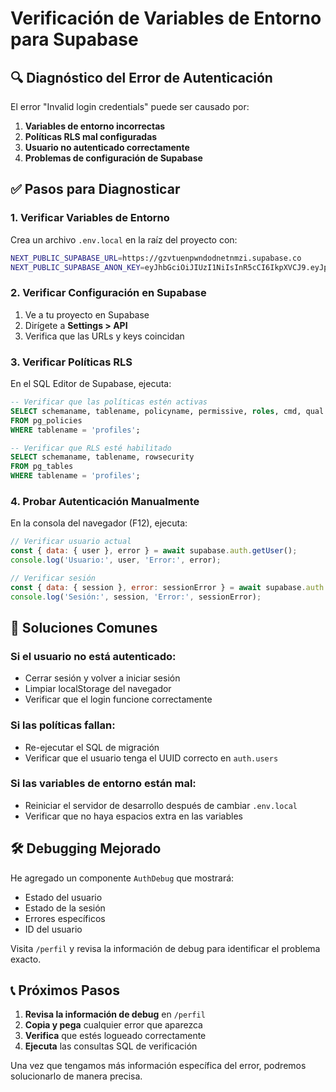 # Verificación de Variables de Entorno para Supabase

## 🔍 Diagnóstico del Error de Autenticación

El error "Invalid login credentials" puede ser causado por:

1. **Variables de entorno incorrectas**
2. **Políticas RLS mal configuradas**  
3. **Usuario no autenticado correctamente**
4. **Problemas de configuración de Supabase**

## ✅ Pasos para Diagnosticar

### 1. Verificar Variables de Entorno

Crea un archivo `.env.local` en la raíz del proyecto con:

```bash
NEXT_PUBLIC_SUPABASE_URL=https://gzvtuenpwndodnetnmzi.supabase.co
NEXT_PUBLIC_SUPABASE_ANON_KEY=eyJhbGciOiJIUzI1NiIsInR5cCI6IkpXVCJ9.eyJpc3MiOiJzdXBhYmFzZSIsInJlZiI6Imd6dnR1ZW5wd25kb2RuZXRubXppIiwicm9sZSI6ImFub24iLCJpYXQiOjE3NTg1MDUwODIsImV4cCI6MjA3NDA4MTA4Mn0.94z7ObbDdYydDTLtp5qZxIsB3XqFgGUBTxdP9pcf8z4
```

### 2. Verificar Configuración en Supabase

1. Ve a tu proyecto en Supabase
2. Dirígete a **Settings > API**
3. Verifica que las URLs y keys coincidan

### 3. Verificar Políticas RLS

En el SQL Editor de Supabase, ejecuta:

```sql
-- Verificar que las políticas estén activas
SELECT schemaname, tablename, policyname, permissive, roles, cmd, qual
FROM pg_policies 
WHERE tablename = 'profiles';

-- Verificar que RLS esté habilitado
SELECT schemaname, tablename, rowsecurity 
FROM pg_tables 
WHERE tablename = 'profiles';
```

### 4. Probar Autenticación Manualmente

En la consola del navegador (F12), ejecuta:

```javascript
// Verificar usuario actual
const { data: { user }, error } = await supabase.auth.getUser();
console.log('Usuario:', user, 'Error:', error);

// Verificar sesión
const { data: { session }, error: sessionError } = await supabase.auth.getSession();
console.log('Sesión:', session, 'Error:', sessionError);
```

## 🚨 Soluciones Comunes

### Si el usuario no está autenticado:
- Cerrar sesión y volver a iniciar sesión
- Limpiar localStorage del navegador
- Verificar que el login funcione correctamente

### Si las políticas fallan:
- Re-ejecutar el SQL de migración
- Verificar que el usuario tenga el UUID correcto en `auth.users`

### Si las variables de entorno están mal:
- Reiniciar el servidor de desarrollo después de cambiar `.env.local`
- Verificar que no haya espacios extra en las variables

## 🛠️ Debugging Mejorado

He agregado un componente `AuthDebug` que mostrará:
- Estado del usuario
- Estado de la sesión  
- Errores específicos
- ID del usuario

Visita `/perfil` y revisa la información de debug para identificar el problema exacto.

## 📞 Próximos Pasos

1. **Revisa la información de debug** en `/perfil`
2. **Copia y pega** cualquier error que aparezca
3. **Verifica** que estés logueado correctamente
4. **Ejecuta** las consultas SQL de verificación

Una vez que tengamos más información específica del error, podremos solucionarlo de manera precisa.